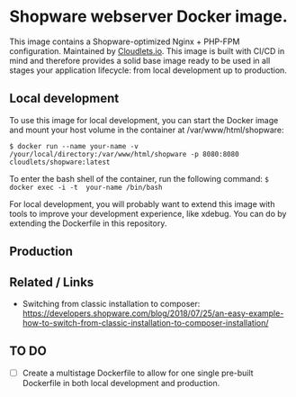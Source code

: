 # Shopware webserver Docker image.
This image contains a Shopware-optimized Nginx + PHP-FPM configuration. Maintained by [Cloudlets.io](https://cloudlets.io). This image is built with CI/CD in mind and therefore provides a solid base image ready to be used in all stages your application lifecycle: from local development up to production. 

## Local development
To use this image for local development, you can start the Docker image and mount your host volume in the container at /var/www/html/shopware:

```$ docker run --name your-name -v /your/local/directory:/var/www/html/shopware -p 8080:8080 cloudlets/shopware:latest```

To enter the bash shell of the container, run the following command:
```$ docker exec -i -t  your-name /bin/bash```

For local development, you will probably want to extend this image with tools to improve your development experience, like xdebug. You can do by extending the Dockerfile in this repository.

## Production

## Related / Links ##
 - Switching from classic installation to composer: https://developers.shopware.com/blog/2018/07/25/an-easy-example-how-to-switch-from-classic-installation-to-composer-installation/
 
## TO DO
- [ ] Create a multistage Dockerfile to allow for one single pre-built Dockerfile in both local development and production.
